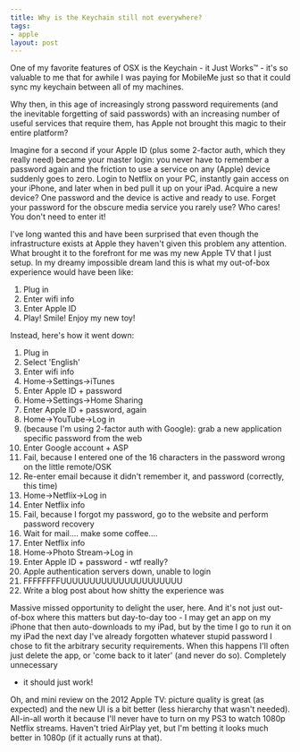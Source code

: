 ```yaml
---
title: Why is the Keychain still not everywhere?
tags:
- apple
layout: post
---
```

One of my favorite features of OSX is the Keychain - it Just Works&trade; - it's
so valuable to me that for awhile I was paying for MobileMe just so that it
could sync my keychain between all of my machines.

Why then, in this age of increasingly strong password requirements (and the
inevitable forgetting of said passwords) with an increasing number of useful
services that require them, has Apple not brought this magic to their entire
platform?

Imagine for a second if your Apple ID (plus some 2-factor auth, which they
really need) became your master login: you never have to remember a password
again and the friction to use a service on any (Apple) device suddenly goes to
zero. Login to Netflix on your PC, instantly gain access on your iPhone, and
later when in bed pull it up on your iPad. Acquire a new device? One password
and the device is active and ready to use. Forget your password for the
obscure media service you rarely use? Who cares! You don't need to enter it!

I've long wanted this and have been surprised that even though the
infrastructure exists at Apple they haven't given this problem any attention.
What brought it to the forefront for me was my new Apple TV that I just setup.
In my dreamy impossible dream land this is what my out-of-box experience would
have been like:

1. Plug in
2. Enter wifi info
3. Enter Apple ID
4. Play! Smile! Enjoy my new toy!

Instead, here's how it went down:

1. Plug in
2. Select 'English'
3. Enter wifi info
4. Home->Settings->iTunes
5. Enter Apple ID + password
6. Home->Settings->Home Sharing
7. Enter Apple ID + password, again
8. Home->YouTube->Log in
9. (because I'm using 2-factor auth with Google): grab a new application specific password from the web
10. Enter Google account + ASP
11. Fail, because I entered one of the 16 characters in the password wrong on the little remote/OSK
12. Re-enter email because it didn't remember it, and password (correctly, this time)
13. Home->Netflix->Log in
14. Enter Netflix info
15. Fail, because I forgot my password, go to the website and perform password recovery
16. Wait for mail.... make some coffee....
17. Enter Netflix info
18. Home->Photo Stream->Log in
19. Enter Apple ID + password - wtf really?
20. Apple authentication servers down, unable to login
21. FFFFFFFFUUUUUUUUUUUUUUUUUUUUU
22. Write a blog post about how shitty the experience was

Massive missed opportunity to delight the user, here. And it's not just out-
of-box where this matters but day-to-day too - I may get an app on my iPhone
that then auto-downloads to my iPad, but by the time I go to run it on my iPad
the next day I've already forgotten whatever stupid password I chose to fit
the arbitrary security requirements. When this happens I'll often just delete
the app, or 'come back to it later' (and never do so). Completely unnecessary
- it should just work!



Oh, and mini review on the 2012 Apple TV: picture quality is great (as
expected) and the new UI is a bit better (less hierarchy that wasn't needed).
All-in-all worth it because I'll never have to turn on my PS3 to watch 1080p
Netflix streams. Haven't tried AirPlay yet, but I'm betting it looks much
better in 1080p (if it actually runs at that).

